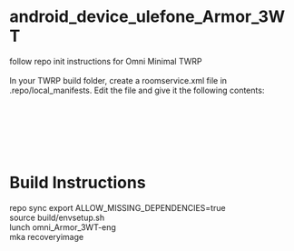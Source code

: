 # android_device_ulefone_Armor_3WT

follow repo init instructions for Omni Minimal TWRP <br>
<br>
In your TWRP build folder, create a roomservice.xml file in .repo/local_manifests.  Edit the file and give it the following contents: 
<code>
  <?xml version="1.0" encoding="UTF-8"?>
<manifest>
    <project name="clewisit/android_device_ulefone_Armor_3WT" path="device/ulefone/Armor_3WT" remote="github" revision="twrp-9.0" />
</manifest>
</code>

# Build Instructions

repo sync
export ALLOW_MISSING_DEPENDENCIES=true<br>
source build/envsetup.sh<br>
lunch omni_Armor_3WT-eng<br>
mka recoveryimage<br>
